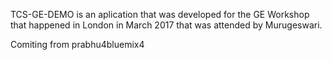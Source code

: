 TCS-GE-DEMO is an aplication that was developed for the GE Workshop that happened in London in March 2017 that was attended by Murugeswari.


Comiting from prabhu4bluemix4
